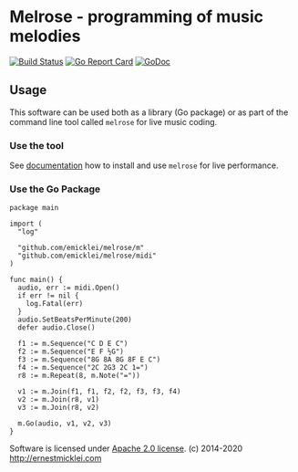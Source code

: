 # Melrose - programming of music melodies

[![Build Status](https://travis-ci.org/emicklei/melrose.png)](https://travis-ci.org/emicklei/melrose)
[![Go Report Card](https://goreportcard.com/badge/github.com/emicklei/melrose)](https://goreportcard.com/report/github.com/emicklei/melrose)
[![GoDoc](https://godoc.org/github.com/emicklei/melrose?status.svg)](https://pkg.go.dev/github.com/emicklei/melrose?tab=doc)


##

## Usage

This software can be used both as a library (Go package) or as part of the command line tool called `melrose` for live music coding.

### Use the tool

See [documentation](https://emicklei.github.io/melrose/) how to install and use `melrose` for live performance.

### Use the Go Package

    package main

    import (
      "log"

      "github.com/emicklei/melrose/m"
      "github.com/emicklei/melrose/midi"
    )

    func main() {
      audio, err := midi.Open()
      if err != nil {
        log.Fatal(err)
      }
      audio.SetBeatsPerMinute(200)
      defer audio.Close()

      f1 := m.Sequence("C D E C")
      f2 := m.Sequence("E F ½G")
      f3 := m.Sequence("8G 8A 8G 8F E C")
      f4 := m.Sequence("2C 2G3 2C 1=")
      r8 := m.Repeat(8, m.Note("="))

      v1 := m.Join(f1, f1, f2, f2, f3, f3, f4)
      v2 := m.Join(r8, v1)
      v3 := m.Join(r8, v2)

      m.Go(audio, v1, v2, v3)
    }


Software is licensed under [Apache 2.0 license](LICENSE).
(c) 2014-2020 http://ernestmicklei.com 